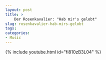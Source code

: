 ```yaml
---
layout: post
title: >
    Der Rosenkavalier: "Hab mir's gelobt"
slug: rosenkavalier-hab-mirs-gelobt
tags:
categories:
- Music
---
```


{% include youtube.html id="fi810zB3L04" %}






